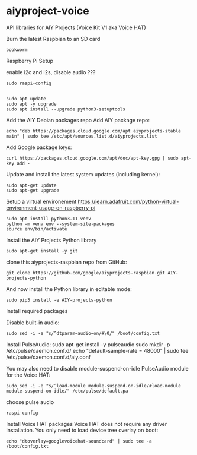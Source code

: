 # aiyproject-voice
API libraries for AIY Projects (Voice Kit V1 aka Voice HAT)


Burn the latest Raspbian to an SD card

    bookworm

Raspberry Pi Setup


enable i2c and i2s, disable audio  ???
    
    sudo raspi-config
    

    sudo apt update
    sudo apt -y upgrade
    sudo apt install --upgrade python3-setuptools

Add the AIY Debian packages repo
Add AIY package repo:

    echo "deb https://packages.cloud.google.com/apt aiyprojects-stable main" | sudo tee /etc/apt/sources.list.d/aiyprojects.list

Add Google package keys:

    curl https://packages.cloud.google.com/apt/doc/apt-key.gpg | sudo apt-key add -
    
Update and install the latest system updates (including kernel):

    sudo apt-get update
    sudo apt-get upgrade


Setup a virtual environement
https://learn.adafruit.com/python-virtual-environment-usage-on-raspberry-pi

    sudo apt install python3.11-venv
    python -m venv env --system-site-packages
    source env/bin/activate

Install the AIY Projects Python library

    sudo apt-get install -y git
    
clone this aiyprojects-raspbian repo from GitHub:

    git clone https://github.com/google/aiyprojects-raspbian.git AIY-projects-python





And now install the Python library in editable mode:

    sudo pip3 install -e AIY-projects-python

Install required packages

Disable built-in audio:

    sudo sed -i -e "s/^dtparam=audio=on/#\0/" /boot/config.txt

Install PulseAudio:
    sudo apt-get install -y pulseaudio
    sudo mkdir -p /etc/pulse/daemon.conf.d/
    echo "default-sample-rate = 48000" | sudo tee /etc/pulse/daemon.conf.d/aiy.conf
    
You may also need to disable module-suspend-on-idle PulseAudio module for the Voice HAT:

    sudo sed -i -e "s/^load-module module-suspend-on-idle/#load-module module-suspend-on-idle/" /etc/pulse/default.pa

choose pulse audio
    
    raspi-config 



Install Voice HAT packages
Voice HAT does not require any driver installation. You only need to load device tree overlay on boot:

    echo "dtoverlay=googlevoicehat-soundcard" | sudo tee -a /boot/config.txt

